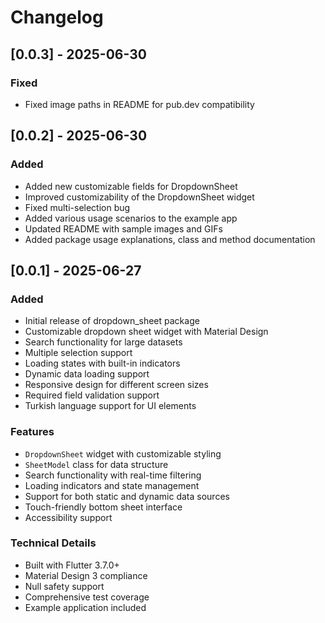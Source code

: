 # Changelog

## [0.0.3] - 2025-06-30

### Fixed

- Fixed image paths in README for pub.dev compatibility

## [0.0.2] - 2025-06-30

### Added

- Added new customizable fields for DropdownSheet
- Improved customizability of the DropdownSheet widget
- Fixed multi-selection bug
- Added various usage scenarios to the example app
- Updated README with sample images and GIFs
- Added package usage explanations, class and method documentation

## [0.0.1] - 2025-06-27

### Added

- Initial release of dropdown_sheet package
- Customizable dropdown sheet widget with Material Design
- Search functionality for large datasets
- Multiple selection support
- Loading states with built-in indicators
- Dynamic data loading support
- Responsive design for different screen sizes
- Required field validation support
- Turkish language support for UI elements

### Features

- `DropdownSheet` widget with customizable styling
- `SheetModel` class for data structure
- Search functionality with real-time filtering
- Loading indicators and state management
- Support for both static and dynamic data sources
- Touch-friendly bottom sheet interface
- Accessibility support

### Technical Details

- Built with Flutter 3.7.0+
- Material Design 3 compliance
- Null safety support
- Comprehensive test coverage
- Example application included

